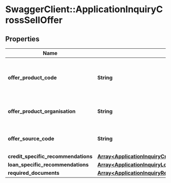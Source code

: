 # SwaggerClient::ApplicationInquiryCrossSellOffer

## Properties
Name | Type | Description | Notes
------------ | ------------- | ------------- | -------------
**offer_product_code** | **String** | A unique code that identifies the offered product to applicant | [optional] 
**offer_product_organisation** | **String** | Offered card issuing organization name | [optional] 
**offer_source_code** | **String** | A source code to identify the product | [optional] 
**credit_specific_recommendations** | [**Array&lt;ApplicationInquiryCreditSpecificRecommendations&gt;**](ApplicationInquiryCreditSpecificRecommendations.md) |  | [optional] 
**loan_specific_recommendations** | [**Array&lt;ApplicationInquiryLoanSpecificRecommendations&gt;**](ApplicationInquiryLoanSpecificRecommendations.md) |  | [optional] 
**required_documents** | [**Array&lt;ApplicationInquiryRequiredDocuments&gt;**](ApplicationInquiryRequiredDocuments.md) |  | [optional] 

